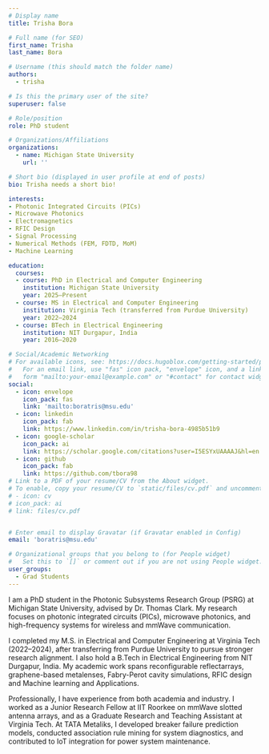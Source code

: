 ```yaml
---
# Display name
title: Trisha Bora

# Full name (for SEO)
first_name: Trisha
last_name: Bora

# Username (this should match the folder name)
authors:
  - trisha

# Is this the primary user of the site?
superuser: false

# Role/position
role: PhD student

# Organizations/Affiliations
organizations:
  - name: Michigan State University
    url: ''

# Short bio (displayed in user profile at end of posts)
bio: Trisha needs a short bio!

interests:
- Photonic Integrated Circuits (PICs)
- Microwave Photonics
- Electromagnetics
- RFIC Design
- Signal Processing
- Numerical Methods (FEM, FDTD, MoM)
- Machine Learning

education:
  courses:
  - course: PhD in Electrical and Computer Engineering
    institution: Michigan State University
    year: 2025–Present
  - course: MS in Electrical and Computer Engineering
    institution: Virginia Tech (transferred from Purdue University)
    year: 2022–2024
  - course: BTech in Electrical Engineering
    institution: NIT Durgapur, India
    year: 2016–2020

# Social/Academic Networking
# For available icons, see: https://docs.hugoblox.com/getting-started/page-builder/#icons
#   For an email link, use "fas" icon pack, "envelope" icon, and a link in the
#   form "mailto:your-email@example.com" or "#contact" for contact widget.
social:
  - icon: envelope
    icon_pack: fas
    link: 'mailto:boratris@msu.edu'
  - icon: linkedin
    icon_pack: fab
    link: https://www.linkedin.com/in/trisha-bora-4985b51b9
  - icon: google-scholar
    icon_pack: ai
    link: https://scholar.google.com/citations?user=I5ESYxUAAAAJ&hl=en
  - icon: github
    icon_pack: fab
    link: https://github.com/tbora98
# Link to a PDF of your resume/CV from the About widget.
# To enable, copy your resume/CV to `static/files/cv.pdf` and uncomment the lines below.
# - icon: cv
# icon_pack: ai
# link: files/cv.pdf


# Enter email to display Gravatar (if Gravatar enabled in Config)
email: 'boratris@msu.edu'

# Organizational groups that you belong to (for People widget)
#   Set this to `[]` or comment out if you are not using People widget.
user_groups:
  - Grad Students
---
```


I am a PhD student in the Photonic Subsystems Research Group (PSRG) at Michigan State University, advised by Dr. Thomas Clark. My research focuses on photonic integrated circuits (PICs), microwave photonics, and high-frequency systems for wireless and mmWave communication.

I completed my M.S. in Electrical and Computer Engineering at Virginia Tech (2022–2024), after transferring from Purdue University to pursue stronger research alignment. I also hold a B.Tech in Electrical Engineering from NIT Durgapur, India. My academic work spans reconfigurable reflectarrays, graphene-based metalenses, Fabry-Perot cavity simulations, RFIC design and Machine learning and Applications.

Professionally, I have experience from both academia and industry. I worked as a Junior Research Fellow at IIT Roorkee on mmWave slotted antenna arrays, and as a Graduate Research and Teaching Assistant at Virginia Tech. At TATA Metaliks, I developed breaker failure prediction models, conducted association rule mining for system diagnostics, and contributed to IoT integration for power system maintenance.
